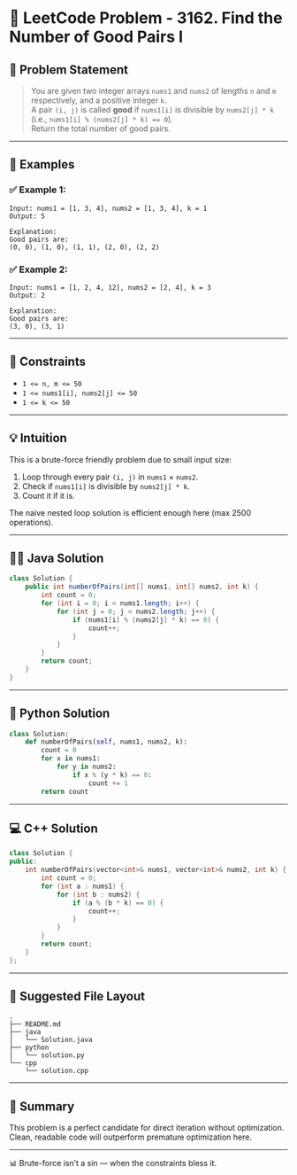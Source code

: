 # 🤝 LeetCode Problem - 3162. Find the Number of Good Pairs I

## 🚀 Problem Statement

> You are given two integer arrays `nums1` and `nums2` of lengths `n` and `m` respectively, and a positive integer `k`.  
> A pair `(i, j)` is called **good** if `nums1[i]` is divisible by `nums2[j] * k` (i.e., `nums1[i] % (nums2[j] * k) == 0`).  
> Return the total number of good pairs.

---

## 🧩 Examples

### ✅ Example 1:
```
Input: nums1 = [1, 3, 4], nums2 = [1, 3, 4], k = 1
Output: 5

Explanation:
Good pairs are:
(0, 0), (1, 0), (1, 1), (2, 0), (2, 2)
```

### ✅ Example 2:
```
Input: nums1 = [1, 2, 4, 12], nums2 = [2, 4], k = 3
Output: 2

Explanation:
Good pairs are:
(3, 0), (3, 1)
```

---

## 📌 Constraints

- `1 <= n, m <= 50`
- `1 <= nums1[i], nums2[j] <= 50`
- `1 <= k <= 50`

---

## 💡 Intuition

This is a brute-force friendly problem due to small input size:

1. Loop through every pair `(i, j)` in `nums1` × `nums2`.
2. Check if `nums1[i]` is divisible by `nums2[j] * k`.
3. Count it if it is.

The naive nested loop solution is efficient enough here (max 2500 operations).

---

## 🧑‍💻 Java Solution
```java
class Solution {
    public int numberOfPairs(int[] nums1, int[] nums2, int k) {
        int count = 0;
        for (int i = 0; i < nums1.length; i++) {
            for (int j = 0; j < nums2.length; j++) {
                if (nums1[i] % (nums2[j] * k) == 0) {
                    count++;
                }
            }
        }
        return count;
    }
}
```

---

## 🐍 Python Solution
```python
class Solution:
    def numberOfPairs(self, nums1, nums2, k):
        count = 0
        for x in nums1:
            for y in nums2:
                if x % (y * k) == 0:
                    count += 1
        return count
```

---

## 💻 C++ Solution
```cpp
class Solution {
public:
    int numberOfPairs(vector<int>& nums1, vector<int>& nums2, int k) {
        int count = 0;
        for (int a : nums1) {
            for (int b : nums2) {
                if (a % (b * k) == 0) {
                    count++;
                }
            }
        }
        return count;
    }
};
```

---

## 📁 Suggested File Layout
```
.
├── README.md
├── java
│   └── Solution.java
├── python
│   └── solution.py
└── cpp
    └── solution.cpp
```

---

## 🧠 Summary

This problem is a perfect candidate for direct iteration without optimization.  
Clean, readable code will outperform premature optimization here.

---

📊 Brute-force isn’t a sin — when the constraints bless it.  
